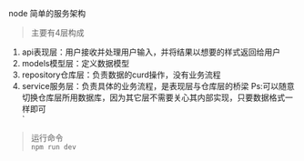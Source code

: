 node 简单的服务架构  
> 主要有4层构成  
1. api表现层：用户接收并处理用户输入，并将结果以想要的样式返回给用户  
2. models模型层：定义数据模型  
3. repository仓库层：负责数据的curd操作，没有业务流程  
4. service服务层：负责具体的业务流程，是表现层与仓库层的桥梁 
Ps:可以随意切换仓库层所用数据库，因为其它层不需要关心其内部实现，只要数据格式一样即可  
`
> 运行命令  
`npm run dev`